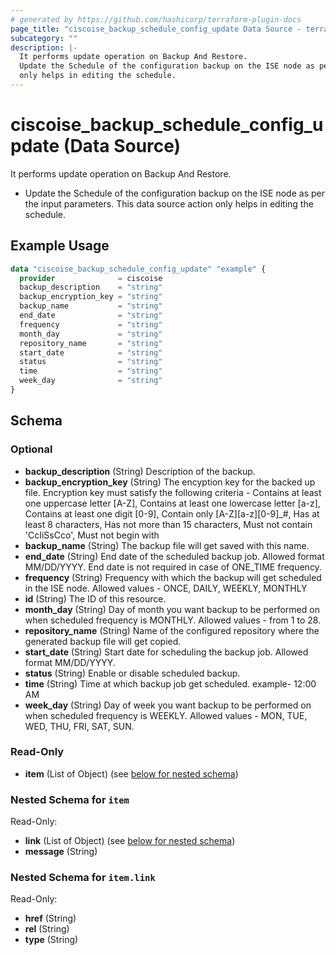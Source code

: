```yaml
---
# generated by https://github.com/hashicorp/terraform-plugin-docs
page_title: "ciscoise_backup_schedule_config_update Data Source - terraform-provider-ciscoise"
subcategory: ""
description: |-
  It performs update operation on Backup And Restore.
  Update the Schedule of the configuration backup on the ISE node as per the input parameters. This data source action
  only helps in editing the schedule.
---
```


# ciscoise_backup_schedule_config_update (Data Source)

It performs update operation on Backup And Restore.

- Update the Schedule of the configuration backup on the ISE node as per the input parameters. This data source action
only helps in editing the schedule.

## Example Usage

```terraform
data "ciscoise_backup_schedule_config_update" "example" {
  provider              = ciscoise
  backup_description    = "string"
  backup_encryption_key = "string"
  backup_name           = "string"
  end_date              = "string"
  frequency             = "string"
  month_day             = "string"
  repository_name       = "string"
  start_date            = "string"
  status                = "string"
  time                  = "string"
  week_day              = "string"
}
```

<!-- schema generated by tfplugindocs -->
## Schema

### Optional

- **backup_description** (String) Description of the backup.
- **backup_encryption_key** (String) The encyption key for the backed up file. Encryption key must satisfy the following criteria - Contains at least one uppercase letter [A-Z], Contains at least one lowercase letter [a-z], Contains at least one digit [0-9], Contain only [A-Z][a-z][0-9]_#, Has at least 8 characters, Has not more than 15 characters, Must not contain 'CcIiSsCco', Must not begin with
- **backup_name** (String) The backup file will get saved with this name.
- **end_date** (String) End date of the scheduled backup job. Allowed format MM/DD/YYYY. End date is not required in case of ONE_TIME frequency.
- **frequency** (String) Frequency with which the backup will get scheduled in the ISE node. Allowed values - ONCE, DAILY, WEEKLY, MONTHLY
- **id** (String) The ID of this resource.
- **month_day** (String) Day of month you want backup to be performed on when scheduled frequency is MONTHLY. Allowed values - from 1 to 28.
- **repository_name** (String) Name of the configured repository where the generated backup file will get copied.
- **start_date** (String) Start date for scheduling the backup job. Allowed format MM/DD/YYYY.
- **status** (String) Enable or disable scheduled backup.
- **time** (String) Time at which backup job get scheduled. example- 12:00 AM
- **week_day** (String) Day of week you want backup to be performed on when scheduled frequency is WEEKLY. Allowed values - MON, TUE, WED, THU, FRI, SAT, SUN.

### Read-Only

- **item** (List of Object) (see [below for nested schema](#nestedatt--item))

<a id="nestedatt--item"></a>
### Nested Schema for `item`

Read-Only:

- **link** (List of Object) (see [below for nested schema](#nestedobjatt--item--link))
- **message** (String)

<a id="nestedobjatt--item--link"></a>
### Nested Schema for `item.link`

Read-Only:

- **href** (String)
- **rel** (String)
- **type** (String)


